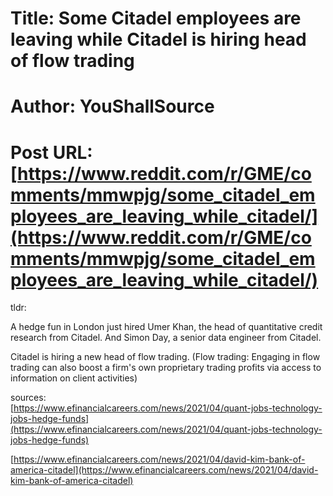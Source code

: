 # Title: Some Citadel employees are leaving while Citadel is hiring head of flow trading
# Author: YouShallSource
# Post URL: [https://www.reddit.com/r/GME/comments/mmwpjg/some_citadel_employees_are_leaving_while_citadel/](https://www.reddit.com/r/GME/comments/mmwpjg/some_citadel_employees_are_leaving_while_citadel/)


tldr:

A hedge fun in London just hired Umer Khan, the head of quantitative credit research from Citadel. And Simon Day, a senior data engineer from Citadel. 

Citadel is hiring a new head of flow trading. (Flow trading:  Engaging in flow trading can also boost a firm's own proprietary trading profits via access to information on client activities)

sources:   
[https://www.efinancialcareers.com/news/2021/04/quant-jobs-technology-jobs-hedge-funds](https://www.efinancialcareers.com/news/2021/04/quant-jobs-technology-jobs-hedge-funds)

[https://www.efinancialcareers.com/news/2021/04/david-kim-bank-of-america-citadel](https://www.efinancialcareers.com/news/2021/04/david-kim-bank-of-america-citadel)